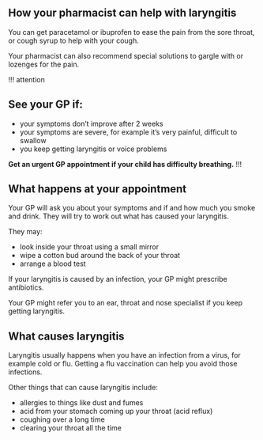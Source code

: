 ## How your pharmacist can help with laryngitis

You can get paracetamol or ibuprofen to ease the pain from the sore throat,
or cough syrup to help with your cough.

Your pharmacist can also recommend special solutions to gargle with or
lozenges for the pain.


!!! attention
## See your GP if:

- your symptoms don’t improve after 2 weeks
- your symptoms are severe, for example it’s very painful, difficult to swallow
- you keep getting laryngitis or voice problems

**Get an urgent GP appointment if your child has difficulty breathing.**
!!!


## What happens at your appointment

Your GP will ask you about your symptoms and if and how much you smoke and
drink. They will try to work out what has caused your laryngitis.

They may:

- look inside your throat using a small mirror
- wipe a cotton bud around the back of your throat
- arrange a blood test

If your laryngitis is caused by an infection, your GP might prescribe antibiotics.

Your GP might refer you to an ear, throat and nose specialist if you keep
getting laryngitis.

## What causes laryngitis

Laryngitis usually happens when you have an infection from a virus, for example
cold or flu. Getting a flu vaccination can help you avoid those infections.

Other things that can cause laryngitis include:

- allergies to things like dust and fumes
- acid from your stomach coming up your throat (acid reflux)
- coughing over a long time
- clearing your throat all the time
